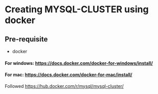 # Creating MYSQL-CLUSTER using docker

## Pre-requisite
 - docker
  #### For windows: https://docs.docker.com/docker-for-windows/install/
  #### For mac: https://docs.docker.com/docker-for-mac/install/
  
 
  
  
  
Followed https://hub.docker.com/r/mysql/mysql-cluster/
